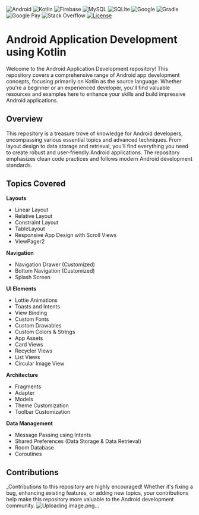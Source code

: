 
![Android](https://img.shields.io/badge/Android-3DDC84?style=for-the-badge&logo=android&logoColor=white)
![Kotlin](https://img.shields.io/badge/kotlin-%237F52FF.svg?style=for-the-badge&logo=kotlin&logoColor=white)
![Firebase](https://img.shields.io/badge/firebase-a08021?style=for-the-badge&logo=firebase&logoColor=ffcd34)
![MySQL](https://img.shields.io/badge/mysql-4479A1.svg?style=for-the-badge&logo=mysql&logoColor=white)
![SQLite](https://img.shields.io/badge/sqlite-%2307405e.svg?style=for-the-badge&logo=sqlite&logoColor=white)
![Google](https://img.shields.io/badge/google-4285F4?style=for-the-badge&logo=google&logoColor=white)
![Gradle](https://img.shields.io/badge/Gradle-02303A.svg?style=for-the-badge&logo=Gradle&logoColor=white)
![Google Pay](https://img.shields.io/badge/GooglePay-%233780F1.svg?style=for-the-badge&logo=Google-Pay&logoColor=white)
![Stack Overflow](https://img.shields.io/badge/-Stackoverflow-FE7A16?style=for-the-badge&logo=stack-overflow&logoColor=white)
[![License](https://img.shields.io/badge/License-Apache%202.0-blue.svg)](https://opensource.org/licenses/Apache-2.0) 


# Android Application Development using Kotlin

Welcome to the Android Application Development repository! This repository covers a comprehensive range of Android app development concepts, focusing primarily on Kotlin as the source language. Whether you're a beginner or an experienced developer, you'll find valuable resources and examples here to enhance your skills and build impressive Android applications.

Overview
---------------

This repository is a treasure trove of knowledge for Android developers, encompassing various essential topics and advanced techniques. From layout design to data storage and retrieval, you'll find everything you need to create robust and user-friendly Android applications. The repository emphasizes clean code practices and follows modern Android development standards.

Topics Covered
---------------

**Layouts**

* Linear Layout
* Relative Layout
* Constraint Layout
* TableLayout
* Responsive App Design with Scroll Views
* ViewPager2

    
**Navigation**

* Navigation Drawer (Customized)
* Bottom Navigation (Customized)
* Splash Screen
    
**UI Elements**

* Lottie Animations
* Toasts and Intents
* View Binding
* Custom Fonts
* Custom Drawables
* Custom Colors & Strings
* App Assets
* Card Views
* Recycler Views
* List Views
* Circular Image View
    
**Architecture**

* Fragments
* Adapter
* Models
* Theme Customization
* Toolbar Customization

**Data Management**

* Message Passing using Intents
* Shared Preferences (Data Storage & Data Retrieval)
* Room Database
* Coroutines

Contributions
---------------
_Contributions to this repository are highly encouraged! Whether it's fixing a bug, enhancing existing features, or adding new topics, your contributions help make this repository more valuable to the Android development community.
![Uploading image.png…]()
